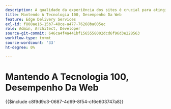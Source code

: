 ```yaml
---
description: A qualidade da experiência dos sites é crucial para atingir as metas comerciais do seu site e a satisfação de seus visitantes.
title: Mantendo A Tecnologia 100, Desempenho Da Web
feature: Edge Delivery Services
exl-id: f808ae16-15b7-48ce-a477-76268ba005ec
role: Admin, Architect, Developer
source-git-commit: 646ca4f4a441bf1565558002dcd6f96d3e228563
workflow-type: tm+mt
source-wordcount: '33'
ht-degree: 0%

---
```


# Mantendo A Tecnologia 100, Desempenho Da Web

{{$include c8f9d9c3-0687-4d69-8f54-cf6e603747a8}}
